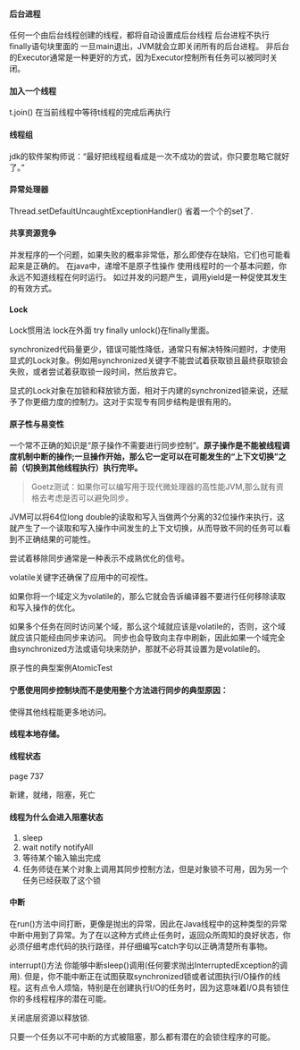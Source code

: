 
#### 后台进程
任何一个由后台线程创建的线程，都将自动设置成后台线程
后台进程不执行finally语句块里面的
一旦main退出，JVM就会立即关闭所有的后台进程。
非后台的Executor通常是一种更好的方式，因为Executor控制所有任务可以被同时关闭。

#### 加入一个线程
t.join()
在当前线程中等待t线程的完成后再执行

#### 线程组
jdk的软件架构师说：“最好把线程组看成是一次不成功的尝试，你只要忽略它就好了。”


#### 异常处理器
Thread.setDefaultUncaughtExceptionHandler()
省着一个个的set了.

#### 共享资源竞争
并发程序的一个问题，如果失败的概率非常低，那么即使存在缺陷，它们也可能看起来是正确的。
在java中，递增不是原子性操作
使用线程时的一个基本问题，你永远不知道线程在何时运行。
如过并发的问题产生，调用yield是一种促使其发生的有效方式。

#### Lock
Lock惯用法 lock在外面 try finally unlock()在finally里面。

synchronized代码量更少，错误可能性降低，通常只有解决特殊问题时，才使用显式的Lock对象。例如用synchronized关键字不能尝试着获取锁且最终获取锁会失败，或者尝试着获取锁一段时间，然后放弃它。

显式的Lock对象在加锁和释放锁方面，相对于内建的synchronized锁来说，还赋予了你更细力度的控制力。这对于实现专有同步结构是很有用的。

#### 原子性与易变性
一个常不正确的知识是“原子操作不需要进行同步控制”。**原子操作是不能被线程调度机制中断的操作;一旦操作开始，那么它一定可以在可能发生的“上下文切换”之前（切换到其他线程执行）执行完毕。**

> Goetz测试：如果你可以编写用于现代微处理器的高性能JVM,那么就有资格去考虑是否可以避免同步。

JVM可以将64位long double的读取和写入当做两个分离的32位操作来执行，这就产生了一个读取和写入操作中间发生的上下文切换，从而导致不同的任务可以看到不正确结果的可能性。

尝试着移除同步通常是一种表示不成熟优化的信号。

volatile关键字还确保了应用中的可视性。

如果你将一个域定义为volatile的，那么它就会告诉编译器不要进行任何移除读取和写入操作的优化。

如果多个任务在同时访问某个域，那么这个域就应该是volatile的，否则，这个域就应该只能经由同步来访问。
同步也会导致向主存中刷新，因此如果一个域完全由synchronized方法或语句块来防护，那就不必将其设置为是volatile的。

原子性的典型案例AtomicTest

#### 宁愿使用同步控制块而不是使用整个方法进行同步的典型原因：
使得其他线程能更多地访问。

#### 线程本地存储。

#### 线程状态
page 737

新建，就绪，阻塞，死亡

#### 线程为什么会进入阻塞状态
1. sleep
2. wait notify notifyAll
3. 等待某个输入输出完成
4. 任务师徒在某个对象上调用其同步控制方法，但是对象锁不可用，因为另一个任务已经获取了这个锁

#### 中断
在run()方法中间打断，更像是抛出的异常，因此在Java线程中的这种类型的异常中断中用到了异常。为了在以这种方式终止任务时，返回众所周知的良好状态，你必须仔细考虑代码的执行路径，并仔细编写catch字句以正确清楚所有事物。

interrupt()方法
你能够中断sleep()调用(任何要求抛出InterruptedException的调用).
但是，你不能中断正在试图获取synchronized锁或者试图执行I/O操作的线程。这有点令人烦恼，特别是在创建执行I/O的任务时，因为这意味着I/O具有锁住你的多线程程序的潜在可能。


关闭底层资源以释放锁.

只要一个任务以不可中断的方式被阻塞，那么都有潜在的会锁住程序的可能。
